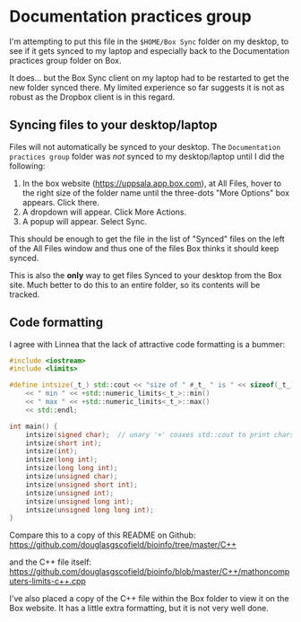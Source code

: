 Documentation practices group
=============================

I'm attempting to put this file in the `$HOME/Box Sync` folder on my desktop, to see if it gets synced to my laptop and especially back to the Documentation practices group folder on Box.

It does... but the Box Sync client on my laptop had to be restarted to get the new folder synced there.  My limited experience so far suggests it is not as robust as the Dropbox client is in this regard.

## Syncing files to your desktop/laptop

Files will not automatically be synced to your desktop.  The `Documentation practices group` folder was *not* synced to my desktop/laptop until I did the following:

1. In the box website (<https://uppsala.app.box.com>), at All Files, hover to the right size of the folder name until the three-dots "More Options" box appears.  Click there.
2. A dropdown will appear.  Click More Actions.
3. A popup will appear.  Select Sync.

This should be enough to get the file in the list of "Synced" files on the left of the All Files window and thus one of the files Box thinks it should keep synced.

This is also the **only** way to get files Synced to your desktop from the Box site.  Much better to do this to an entire folder, so its contents will be tracked.

## Code formatting

I agree with Linnea that the lack of attractive code formatting is a bummer:

```cpp
#include <iostream>
#include <limits>

#define intsize(_t_) std::cout << "size of " #_t_ " is " << sizeof(_t_) << " bytes"  \
    << " min " << +std::numeric_limits<_t_>::min()                                   \
    << " max " << +std::numeric_limits<_t_>::max()                                   \
    << std::endl;

int main() {
    intsize(signed char);  // unary '+' coaxes std::cout to print chars as numeric
    intsize(short int);
    intsize(int);
    intsize(long int);
    intsize(long long int);
    intsize(unsigned char);
    intsize(unsigned short int);
    intsize(unsigned int);
    intsize(unsigned long int);
    intsize(unsigned long long int);
}
```

Compare this to a copy of this README on Github: <https://github.com/douglasgscofield/bioinfo/tree/master/C++>

and the C++ file itself: <https://github.com/douglasgscofield/bioinfo/blob/master/C++/mathoncomputers-limits-c++.cpp>

I've also placed a copy of the C++ file within the Box folder to view it on the Box website.  It has a little extra formatting, but it is not very well done.

